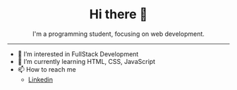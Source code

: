 <h1 align="center">Hi there 👋</h1>

<p align="center">I'm a programming student, focusing on web development.</p>
<hr>

- 👀 I’m interested in FullStack Development
- 🌱 I’m currently learning HTML, CSS, JavaScript
- 📫 How to reach me
  - <a href="https://www.linkedin.com/in/victor-oliveira-cunha-ba3a31216/" target="_blank">Linkedin</a>

<!---
victoroliverc/victoroliverc is a ✨ special ✨ repository because its `README.md` (this file) appears on your GitHub profile.
You can click the Preview link to take a look at your changes.
--->
